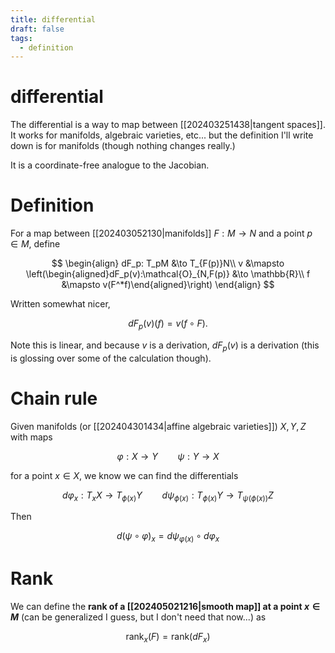 ```yaml
---
title: differential
draft: false
tags:
  - definition
---
```

# differential
The differential is a way to map between [[202403251438|tangent spaces]]. 
It works for manifolds, algebraic varieties, etc... but the definition I'll write down is for manifolds (though nothing changes really.)

It is a coordinate-free analogue to the Jacobian. 
# Definition
For a map between [[202403052130|manifolds]] $F:M \to N$ and a point $p \in M$, define 

$$
\begin{align}
dF_p: T_pM &\to T_{F(p)}N\\
v &\mapsto \left(\begin{aligned}dF_p(v):\mathcal{O}_{N,F(p)} &\to \mathbb{R}\\ f &\mapsto v(F^*f)\end{aligned}\right)
\end{align}
$$

Written somewhat nicer, 

$$
dF_p(v)(f) = v(f\circ F).
$$

Note this is linear, and because $v$ is a derivation, $dF_p(v)$ is a derivation (this is glossing over some of the calculation though). 

# Chain rule
Given manifolds (or [[202404301434|affine algebraic varieties]]) $X,Y,Z$ with maps 

$$\varphi:X \to Y \qquad \psi:Y \to X$$

for a point $x \in X$, we know we can find the differentials

$$d\varphi_x: T_xX \to T_{\phi(x)}Y \qquad d\psi_{\phi(x)}:T_{\phi(x)}Y \to T_{\psi(\phi(x))}Z$$

Then 

$$ d(\psi\circ\varphi)_x = d \psi_{\varphi(x)} \circ d\varphi_x$$

# Rank
We can define the **rank of a [[202405021216|smooth map]] at a point $x \in M$** (can be generalized I guess, but I don't need that now...) as 

$$ \text{rank}_x(F) = \text{rank}(dF_x)$$ 
